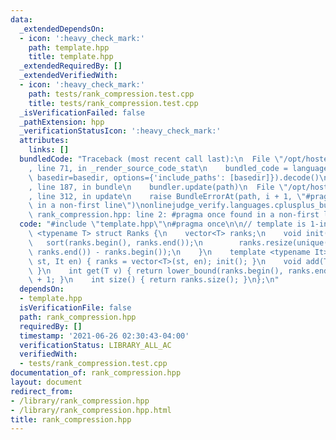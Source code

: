 ```yaml
---
data:
  _extendedDependsOn:
  - icon: ':heavy_check_mark:'
    path: template.hpp
    title: template.hpp
  _extendedRequiredBy: []
  _extendedVerifiedWith:
  - icon: ':heavy_check_mark:'
    path: tests/rank_compression.test.cpp
    title: tests/rank_compression.test.cpp
  _isVerificationFailed: false
  _pathExtension: hpp
  _verificationStatusIcon: ':heavy_check_mark:'
  attributes:
    links: []
  bundledCode: "Traceback (most recent call last):\n  File \"/opt/hostedtoolcache/Python/3.9.5/x64/lib/python3.9/site-packages/onlinejudge_verify/documentation/build.py\"\
    , line 71, in _render_source_code_stat\n    bundled_code = language.bundle(stat.path,\
    \ basedir=basedir, options={'include_paths': [basedir]}).decode()\n  File \"/opt/hostedtoolcache/Python/3.9.5/x64/lib/python3.9/site-packages/onlinejudge_verify/languages/cplusplus.py\"\
    , line 187, in bundle\n    bundler.update(path)\n  File \"/opt/hostedtoolcache/Python/3.9.5/x64/lib/python3.9/site-packages/onlinejudge_verify/languages/cplusplus_bundle.py\"\
    , line 312, in update\n    raise BundleErrorAt(path, i + 1, \"#pragma once found\
    \ in a non-first line\")\nonlinejudge_verify.languages.cplusplus_bundle.BundleErrorAt:\
    \ rank_compression.hpp: line 2: #pragma once found in a non-first line\n"
  code: "#include \"template.hpp\"\n#pragma once\n\n// template is 1-indexed\ntemplate\
    \ <typename T> struct Ranks {\n    vector<T> ranks;\n    void init() {\n     \
    \   sort(ranks.begin(), ranks.end());\n        ranks.resize(unique(ranks.begin(),\
    \ ranks.end()) - ranks.begin());\n    }\n    template <typename It> void init(It\
    \ st, It en) { ranks = vector<T>(st, en); init(); }\n    void add(T v) { ranks.push_back(v);\
    \ }\n    int get(T v) { return lower_bound(ranks.begin(), ranks.end(), v) - ranks.begin()\
    \ + 1; }\n    int size() { return ranks.size(); }\n};\n"
  dependsOn:
  - template.hpp
  isVerificationFile: false
  path: rank_compression.hpp
  requiredBy: []
  timestamp: '2021-06-26 02:30:43-04:00'
  verificationStatus: LIBRARY_ALL_AC
  verifiedWith:
  - tests/rank_compression.test.cpp
documentation_of: rank_compression.hpp
layout: document
redirect_from:
- /library/rank_compression.hpp
- /library/rank_compression.hpp.html
title: rank_compression.hpp
---
```

